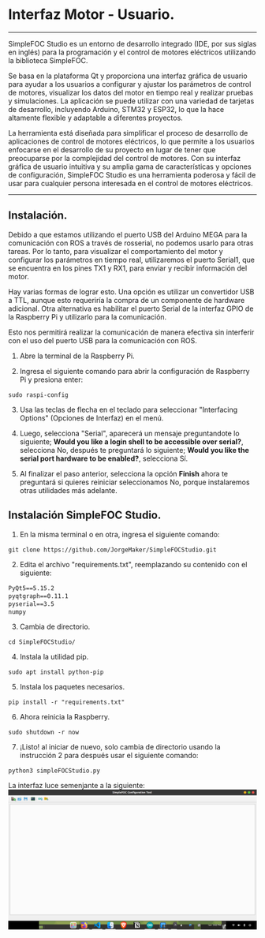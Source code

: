 # Interfaz Motor - Usuario.
---
SimpleFOC Studio es un entorno de desarrollo integrado (IDE, por sus siglas en inglés) para la programación y el control de motores eléctricos utilizando la biblioteca SimpleFOC. 

Se basa en la plataforma Qt y proporciona una interfaz gráfica de usuario para ayudar a los usuarios a configurar y ajustar los parámetros de control de motores, visualizar los datos del motor en tiempo real y realizar pruebas y simulaciones. La aplicación se puede utilizar con una variedad de tarjetas de desarrollo, incluyendo Arduino, STM32 y ESP32, lo que la hace altamente flexible y adaptable a diferentes proyectos.

La herramienta está diseñada para simplificar el proceso de desarrollo de aplicaciones de control de motores eléctricos, lo que permite a los usuarios enfocarse en el desarrollo de su proyecto en lugar de tener que preocuparse por la complejidad del control de motores. Con su interfaz gráfica de usuario intuitiva y su amplia gama de características y opciones de configuración, SimpleFOC Studio es una herramienta poderosa y fácil de usar para cualquier persona interesada en el control de motores eléctricos.

---
## Instalación.
Debido a que estamos utilizando el puerto USB del Arduino MEGA para la comunicación con ROS a través de rosserial, no podemos usarlo para otras tareas. Por lo tanto, para visualizar el comportamiento del motor y configurar los parámetros en tiempo real, utilizaremos el puerto Serial1, que se encuentra en los pines TX1 y RX1, para enviar y recibir información del motor.

Hay varias formas de lograr esto. Una opción es utilizar un convertidor USB a TTL, aunque esto requeriría la compra de un componente de hardware adicional. Otra alternativa es habilitar el puerto Serial de la interfaz GPIO de la Raspberry Pi y utilizarlo para la comunicación.

Esto nos permitirá realizar la comunicación de manera efectiva sin interferir con el uso del puerto USB para la comunicación con ROS.

1. Abre la terminal de la Raspberry Pi.

2. Ingresa el siguiente comando para abrir la configuración de Raspberry Pi y presiona enter:

```
sudo raspi-config
```
3. Usa las teclas de flecha en el teclado para seleccionar "Interfacing Options" (Opciones de Interfaz) en el menú.

4. Luego, selecciona "Serial", aparecerá un mensaje preguntandote lo siguiente; **Would you like a login shell to be accessible over serial?**, selecciona No, después te preguntará lo siguiente;
**Would you like the serial port hardware to be enabled?**, selecciona Sí.

5. Al finalizar el paso anterior, selecciona la opción **Finish** ahora te preguntará si quieres reiniciar seleccionamos No, porque instalaremos otras utilidades más adelante.

## Instalación SimpleFOC Studio.
1. En la misma terminal o en otra, ingresa el siguiente comando:

```
git clone https://github.com/JorgeMaker/SimpleFOCStudio.git
```
2. Edita el archivo "requirements.txt", reemplazando su contenido con el siguiente:
```
PyQt5==5.15.2
pyqtgraph==0.11.1
pyserial==3.5
numpy
```
3. Cambia de directorio.

```
cd SimpleFOCStudio/
```
4. Instala la utilidad pip.

```
sudo apt install python-pip
```
5. Instala los paquetes necesarios.
```
pip install -r "requirements.txt"
```
6. Ahora reinicia la Raspberry.

```
sudo shutdown -r now
```
7. ¡Listo! al iniciar de nuevo, solo cambia de directorio usando la instrucción 2 para después usar el siguiente comando:

```
python3 simpleFOCStudio.py
```
La interfaz luce semenjante a la siguiente:
![SimpleFOCStudio](/imgs/SimpleFOCStudio.png)